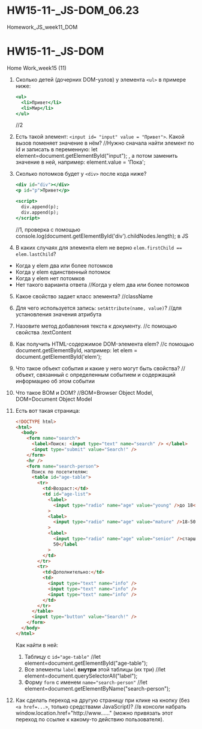 # HW15-11-_JS-DOM_06.23
Homework_JS_week11_DOM
# HW15-11-\_JS-DOM

Home Work_week15 (11)

1. Сколько детей (дочерних DOM-узлов) у элемента `<ul>` в примере ниже:

   ```jsx
   <ul>
     <li>Привет</li>
     <li>Мир</li>
   </ul>
   ```

   //2

2. Есть такой элемент: `<input id= "input" value = "Привет">`. Какой вызов поменяет значение в нём?
   //Нужно сначала найти элемент по id и записать в переменную: let element=document.getElementById("input"); , а потом заменить значение в ней, например: element.value = 'Пока';
3. Сколько потомков будет у `<div>` после кода ниже?

   ```jsx
   <div id="div"></div>
   <p id="p">Привет</p>

   <script>
     div.append(p);
     div.append(p);
   </script>
   ```

   //1, проверка с помощью console.log(document.getElementById('div').childNodes.length); в JS

4. В каких случаях для элемента elem не верно `elem.firstChild == elem.lastChild`?

- Когда у elem два или более потомков
- Когда у elem единственный потомок
- Когда у elem нет потомков
- Нет такого варианта ответа
  //Когда у elem два или более потомков

5. Какое свойство задает класс элемента?
   //className
6. Для чего используется запись: `setAttribute(name, value)`?
   //для установления значения атрибута
7. Назовите метод добавления текста к документу.
   //с помощью свойства .textContent
8. Как получить HTML-содержимое DOM-элемента elem?
   //с помощью document.getElementById, например: let elem = document.getElementById('elem');
9. Что такое объект события и какие у него могут быть свойства?
   //объект, связанный с определенным событием и содержащий информацию об этом событии
10. Что такое BOM и DOM?
    //BOM=Browser Object Model, DOM=Document Object Model
11. Есть вот такая страница:

    ```html
    <!DOCTYPE html>
    <html>
      <body>
        <form name="search">
          <label>Поиск: <input type="text" name="search" /> </label>
          <input type="submit" value="Search!" />
        </form>
        <hr />
        <form name="search-person">
          Поиск по посетителям:
          <table id="age-table">
            <tr>
              <td>Возраст:</td>
              <td id="age-list">
                <label>
                  <input type="radio" name="age" value="young" />до 18</label
                >
                <label>
                  <input type="radio" name="age" value="mature" />18-50</label
                >
                <label>
                  <input type="radio" name="age" value="senior" />старше
                  50</label
                >
              </td>
            </tr>
            <tr>
              <td>Дополнительно:</td>
              <td>
                <input type="text" name="info" />
                <input type="text" name="info" />
                <input type="text" name="info" />
              </td>
            </tr>
          </table>
          <input type="button" value="Search!" />
        </form>
      </body>
    </html>
    ```

    Как найти в ней:

    1. Таблицу с `id="age-table"` //let element=document.getElementById("age-table");
    2. Все элементы `label` **внутри** этой таблицы (их три) //let element=document.querySelectorAll("label");
    3. Форму `form` с именем `name="search-person"` //let element=document.getElementByName("search-person");

12. Как сделать переход на другую страницу при клике на кнопку (без `<a href=...>`, только средствами JavaScript)?
    //в консоли набрать window.location.href="http://www......" (можно привязать этот переход по ссылке к какому-то действию пользователя).

